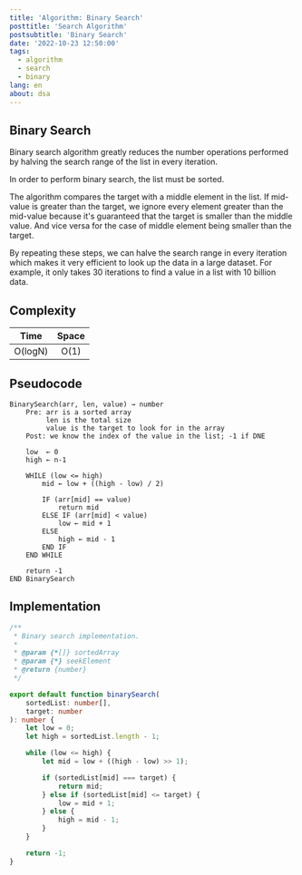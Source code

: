 ```yaml
---
title: 'Algorithm: Binary Search'
posttitle: 'Search Algorithm'
postsubtitle: 'Binary Search'
date: '2022-10-23 12:50:00'
tags:
  - algorithm
  - search
  - binary
lang: en
about: dsa
---
```


## Binary Search

Binary search algorithm greatly reduces the number operations performed by halving the search range of the list in every iteration.

In order to perform binary search, the list must be sorted.

The algorithm compares the target with a middle element in the list. If mid-value is greater than the target, we ignore every element greater than the mid-value because it's guaranteed that the target is smaller than the middle value. And vice versa for the case of middle element being smaller than the target.

By repeating these steps, we can halve the search range in every iteration which makes it very efficient to look up the data in a large dataset. For example, it only takes 30 iterations to find a value in a list with 10 billion data.

## Complexity

|  Time   | Space |
| :-----: | :---: |
| O(logN) | O(1)  |

## Pseudocode

```text
BinarySearch(arr, len, value) → number
    Pre: arr is a sorted array
         len is the total size
         value is the target to look for in the array
    Post: we know the index of the value in the list; -1 if DNE

    low  ← 0
    high ← n-1

    WHILE (low <= high)
        mid ← low + ((high - low) / 2)

        IF (arr[mid] == value)
            return mid
        ELSE IF (arr[mid] < value)
            low ← mid + 1
        ELSE
            high ← mid - 1
        END IF
    END WHILE

    return -1
END BinarySearch
```

## Implementation

```ts
/**
 * Binary search implementation.
 *
 * @param {*[]} sortedArray
 * @param {*} seekElement
 * @return {number}
 */

export default function binarySearch(
	sortedList: number[],
	target: number
): number {
	let low = 0;
	let high = sortedList.length - 1;

	while (low <= high) {
		let mid = low + ((high - low) >> 1);

		if (sortedList[mid] === target) {
			return mid;
		} else if (sortedList[mid] <= target) {
			low = mid + 1;
		} else {
			high = mid - 1;
		}
	}

	return -1;
}
```
